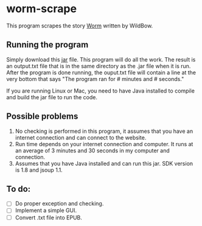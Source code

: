 # worm-scrape
This program scrapes the story [Worm](https://parahumans.wordpress.com/) written by WildBow.

## Running the program
Simply download this [jar](worm-scrape/java-worm-scrape.jar) file. This program will do all the work.
The result is an output.txt file that is in the same directory as the .jar file when it is run. After the program is done running, the ouput.txt file will contain a line at the very bottom that says "The program ran for # minutes and # seconds."

If you are running Linux or Mac, you need to have Java installed to compile and build the jar file to run the code.

## Possible problems
1) No checking is performed in this program, it assumes that you have an internet connection and can connect to the website.
2) Run time depends on your internet connection and computer. It runs at an average of 3 minutes and 30 seconds in my computer and connection.
3) Assumes that you have Java installed and can run this jar. SDK version is 1.8 and jsoup 1.1.

## To do:
- [ ] Do proper exception and checking.
- [ ] Implement a simple GUI.
- [ ] Convert .txt file into EPUB.
